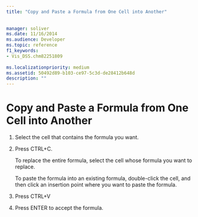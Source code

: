 ```yaml
---
title: "Copy and Paste a Formula from One Cell into Another"
 
 
manager: soliver
ms.date: 11/16/2014
ms.audience: Developer
ms.topic: reference
f1_keywords:
- Vis_DSS.chm82251809
 
ms.localizationpriority: medium
ms.assetid: 50492d89-b103-ce97-5c3d-de28412b648d
description: ""
---
```


# Copy and Paste a Formula from One Cell into Another

1. Select the cell that contains the formula you want.
    
2. Press CTRL+C.
    
    To replace the entire formula, select the cell whose formula you want to replace.
    
    To paste the formula into an existing formula, double-click the cell, and then click an insertion point where you want to paste the formula.
    
3. Press CTRL+V
    
4. Press ENTER to accept the formula.
    


